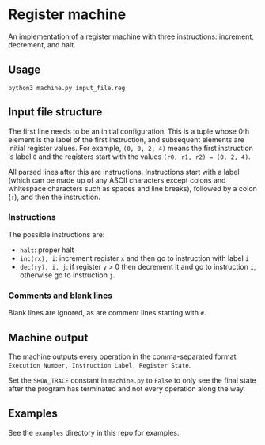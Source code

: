 # Register machine

An implementation of a register machine with three instructions: increment, decrement, and halt.

## Usage
`python3 machine.py input_file.reg`

## Input file structure
The first line needs to be an initial configuration. This is a tuple whose 0th element is the label of the first instruction, and subsequent elements are initial register values. For example, `(0, 0, 2, 4)` means the first instruction is label `0` and the registers start with the values `(r0, r1, r2) = (0, 2, 4)`.

All parsed lines after this are instructions. Instructions start with a label (which can be made up of any ASCII characters except colons and whitespace characters such as spaces and line breaks), followed by a colon (`:`), and then the instruction.

### Instructions

The possible instructions are:
- `halt`: proper halt
- `inc(rx), i`: increment register `x` and then go to instruction with label `i`
- `dec(ry), i, j`: if register `y` > 0 then decrement it and go to instruction `i`, otherwise go to instruction `j`.

### Comments and blank lines
Blank lines are ignored, as are comment lines starting with `#`.

## Machine output
The machine outputs every operation in the comma-separated format `Execution Number, Instruction Label, Register State`.

Set the `SHOW_TRACE` constant in `machine.py` to `False` to only see the final state after the program has terminated and not every operation along the way.

## Examples
See the `examples` directory in this repo for examples.
